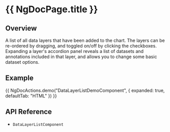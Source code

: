 # {{ NgDocPage.title }}

## Overview

A list of all data layers that have been added to the chart. The layers can be re-ordered by dragging, and toggled on/off by clicking the checkboxes. Expanding a layer's accordion panel reveals a list of datasets and annotations included in that layer, and allows you to change some basic dataset options.

## Example

{{ NgDocActions.demo("DataLayerListDemoComponent", { expanded: true, defaultTab: "HTML" }) }}

## API Reference

- `DataLayerListComponent`
